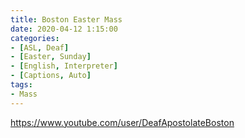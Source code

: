 ```yaml
---
title: Boston Easter Mass
date: 2020-04-12 1:15:00
categories:
- [ASL, Deaf]
- [Easter, Sunday]
- [English, Interpreter]
- [Captions, Auto]
tags:
- Mass
---
```

https://www.youtube.com/user/DeafApostolateBoston